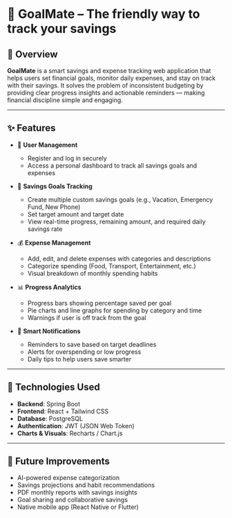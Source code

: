 # 💸 GoalMate – The friendly way to track your savings

## 📌 Overview
**GoalMate** is a smart savings and expense tracking web application that helps users set financial goals, monitor daily expenses, and stay on track with their savings. It solves the problem of inconsistent budgeting by providing clear progress insights and actionable reminders — making financial discipline simple and engaging.

---

## ✨ Features

- 👤 **User Management**
    - Register and log in securely
    - Access a personal dashboard to track all savings goals and expenses

- 🎯 **Savings Goals Tracking**
    - Create multiple custom savings goals (e.g., Vacation, Emergency Fund, New Phone)
    - Set target amount and target date
    - View real-time progress, remaining amount, and required daily savings rate

- 💰 **Expense Management**
    - Add, edit, and delete expenses with categories and descriptions
    - Categorize spending (Food, Transport, Entertainment, etc.)
    - Visual breakdown of monthly spending habits

- 📊 **Progress Analytics**
    - Progress bars showing percentage saved per goal
    - Pie charts and line graphs for spending by category and time
    - Warnings if user is off track from the goal

- 🔔 **Smart Notifications**
    - Reminders to save based on target deadlines
    - Alerts for overspending or low progress
    - Daily tips to help users save smarter

---

## 🧱 Technologies Used

- **Backend**: Spring Boot
- **Frontend**: React + Tailwind CSS
- **Database**: PostgreSQL
- **Authentication**: JWT (JSON Web Token)
- **Charts & Visuals**: Recharts / Chart.js

---

## 🚀 Future Improvements

- AI-powered expense categorization
- Savings projections and habit recommendations
- PDF monthly reports with savings insights
- Goal sharing and collaborative savings
- Native mobile app (React Native or Flutter)
